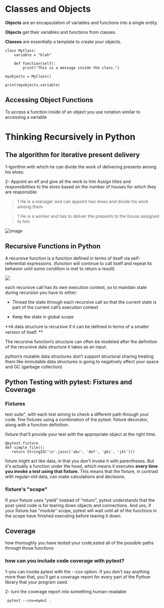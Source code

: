 # Classes and Objects
**Objects** are an encapsulation of variables and functions into a single entity. 

**Objects** get their variables and functions from classes.

**Classes** are essentially a template to create your objects.


```
class MyClass:
    variable = "blah"

    def function(self):
        print("This is a message inside the class.")

myobjectx = MyClass()

print(myobjectx.variable)
```

## Accessing Object Functions

To access a function inside of an object you use notation similar to accessing a variable

# Thinking Recursively in Python


## The algorithm for iterative present delivery

1-lgorithm with which he can divide the work of delivering presents among his elves:

2- Appoint an elf and give all the work to him
Assign titles and responsibilities to the elves based on the number of houses for which they are responsible:

> 1 He is a manager and can appoint two elves and divide his work among them

> 1 He is a worker and has to deliver the presents to the house assigned to him

![image](https://files.realpython.com/media/elves_7.8d1af1cd85c8.png)



## Recursive Functions in Python

 A recursive function is a function defined in terms of itself via self-referential expressions.
 (function will continue to call itself and repeat its behavior until some condition is met to return a result)

 ![](https://files.realpython.com/media/stack.9c4ba62929cf.gif)

 each recursive call has its own execution context, so to maintain state during recursion you have to either:

+ Thread the state through each recursive call so that the current state is part of the current call’s execution context

+ Keep the state in global scope


**A data structure is recursive if it can be deﬁned in terms of a smaller version of itself. **

The recursive function’s structure can often be modeled after the definition of the recursive data structure it takes as an input. 


python’s mutable data structures don’t support structural sharing
treating them like immutable data structures is going to negatively affect your space and GC (garbage collection) 

## Python Testing with pytest: Fixtures and Coverage

### Fixtures
test suite", with each test aiming to check a different path through your code.
fine fixtures using a combination of the pytest.
fixture decorator, along with a function definition.


fixture that'll provide your test with the appropriate object at the right time.

```
@pytest.fixture
def simple_file():
   return StringIO('\n'.join(['abc', 'def', 'ghi', 'jkl']))
```

fxture might act like data, in that you don't invoke it with parentheses. But it's actually a function under the hood, which means it executes **every time you invoke a test using that fixture.** This means that the fixture, in contrast with regular-old data, can make calculations and decisions.


### fixture's "scope"
 If your fixture uses "yield" instead of "return", pytest understands that the post-yield code is for tearing down objects and connections. And yes, if your fixture has "module" scope, pytest will wait until all of the functions in the scope have finished executing before tearing it down.

## Coverage

how thoroughly you have tested your code,ested all of the possible paths through those functions

### how can you include code coverage with pytest?

1-you can invoke pytest with the --cov option. If you don't say anything more than that, you'll get a coverage report for every part of the Python library that your program used.

2-  turn the coverage report into something human-readable

`
pytest --cov=mymul .`


